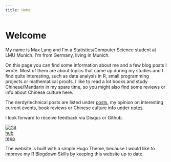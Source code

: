 ```yaml
---
title: Home
---
```

# Welcome 

My name is Max Lang and I'm a Statistics/Computer Science student at LMU Munich. I'm from Germany, living in Munich.

On this page you can find some information about me and a few blog posts I wrote. Most of them are about topics that came up during my studies and I find quite interesting, such as data analysis in R, small programming projects or mathematical proofs. 
I like to read a lot books and study Chinese/Mandarin in my spare time, so you might also find some reviews or info about Chinese culture here.

The nerdy/technical posts are listed under [posts](/post/), my opinion on interesting current events, book reviews or Chinese culture info under [notes](/note/).

I look forward to receive feedback via Disqus or Github.

[<img src="https://simpleicons.org/icons/github.svg" style="max-width:8%;min-width:40px;" alt="Github repo" />](https://github.com/MaxMLang)



The website is built with a simple Hugo Theme, because I would like to improve my R Blogdown Skills by keeping this website up to date.